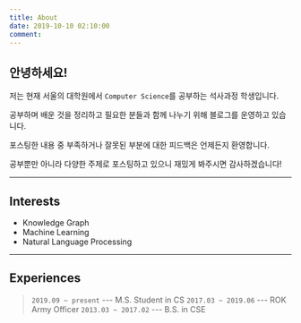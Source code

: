 ```yaml
---
title: About
date: 2019-10-10 02:10:00
comment:
---
```


## 안녕하세요!
저는 현재 서울의 대학원에서 `Computer Science`를 공부하는 석사과정 학생입니다.

공부하며 배운 것을 정리하고 필요한 분들과 함께 나누기 위해 블로그를 운영하고 있습니다.

포스팅한 내용 중 부족하거나 잘못된 부분에 대한 피드백은 언제든지 환영합니다.

공부뿐만 아니라 다양한 주제로 포스팅하고 있으니 재밌게 봐주시면 감사하겠습니다!

***

## Interests
- Knowledge Graph
- Machine Learning
- Natural Language Processing

***

## Experiences
> `2019.09 ~ present` --- M.S. Student in CS
> `2017.03 ~ 2019.06` --- ROK Army Officer
> `2013.03 ~ 2017.02` --- B.S. in CSE

<!--
## Publications 논문쓰고 추가하자!!!
-->
